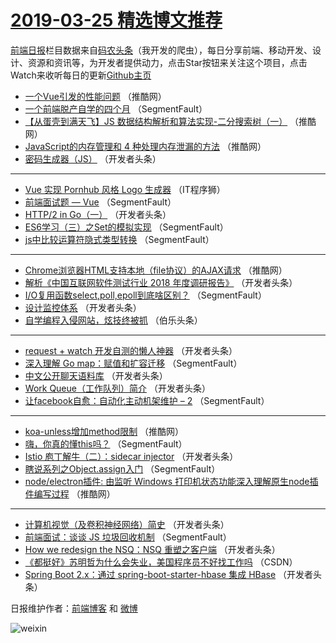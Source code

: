 # [2019-03-25 精选博文推荐](https://toutiao.qdkfweb.cn/date/2019/03/25)

[前端日报](https://qdkfweb.cn/c/news)栏目数据来自[码农头条](https://toutiao.qdkfweb.cn/)（我开发的爬虫），每日分享前端、移动开发、设计、资源和资讯等，为开发者提供动力，点击Star按钮来关注这个项目，点击Watch来收听每日的更新[Github主页](https://github.com/kujian/frontendDaily)
* [一个Vue引发的性能问题](https://toutiao.qdkfweb.cn/104835.html) （推酷网）
* [一个前端脱产自学的四个月](https://toutiao.qdkfweb.cn/104791.html) （SegmentFault）
* [【从蛋壳到满天飞】JS 数据结构解析和算法实现-二分搜索树（一）](https://toutiao.qdkfweb.cn/104837.html) （推酷网）
* [JavaScript的内存管理和 4 种处理内存泄漏的方法](https://toutiao.qdkfweb.cn/104838.html) （推酷网）
* [密码生成器（JS）](https://toutiao.qdkfweb.cn/104801.html) （开发者头条）

***
* [Vue 实现 Pornhub 风格 Logo 生成器](https://toutiao.qdkfweb.cn/104899.html) （IT程序狮）
* [前端面试题 &#8212; Vue](https://toutiao.qdkfweb.cn/104776.html) （SegmentFault）
* [HTTP/2 in Go（一）](https://toutiao.qdkfweb.cn/104798.html) （开发者头条）
* [ES6学习（三）之Set的模拟实现](https://toutiao.qdkfweb.cn/104789.html) （SegmentFault）
* [js中比较运算符隐式类型转换](https://toutiao.qdkfweb.cn/104779.html) （SegmentFault）

***
* [Chrome浏览器HTML支持本地（file协议）的AJAX请求](https://toutiao.qdkfweb.cn/104836.html) （推酷网）
* [解析《中国互联网软件测试行业 2018 年度调研报告》](https://toutiao.qdkfweb.cn/104806.html) （开发者头条）
* [I/O复用函数select,poll,epoll到底啥区别？](https://toutiao.qdkfweb.cn/104785.html) （SegmentFault）
* [设计监控体系](https://toutiao.qdkfweb.cn/104796.html) （开发者头条）
* [自学编程入侵网站，炫技终被抓](https://toutiao.qdkfweb.cn/104890.html) （伯乐头条）

***
* [request + watch 开发自测的懒人神器](https://toutiao.qdkfweb.cn/104807.html) （开发者头条）
* [深入理解 Go map：赋值和扩容迁移](https://toutiao.qdkfweb.cn/104786.html) （SegmentFault）
* [中文公开聊天语料库](https://toutiao.qdkfweb.cn/104797.html) （开发者头条）
* [Work Queue（工作队列）简介](https://toutiao.qdkfweb.cn/104808.html) （开发者头条）
* [让facebook自愈：自动化主动机架维护  &#8211; 2](https://toutiao.qdkfweb.cn/104787.html) （SegmentFault）

***
* [koa-unless增加method限制](https://toutiao.qdkfweb.cn/104839.html) （推酷网）
* [嗨，你真的懂this吗？](https://toutiao.qdkfweb.cn/104777.html) （SegmentFault）
* [Istio 庖丁解牛（二）：sidecar injector](https://toutiao.qdkfweb.cn/104809.html) （开发者头条）
* [瞎说系列之Object.assign入门](https://toutiao.qdkfweb.cn/104788.html) （SegmentFault）
* [node/electron插件: 由监听 Windows 打印机状态功能深入理解原生node插件编写过程](https://toutiao.qdkfweb.cn/104840.html) （推酷网）

***
* [计算机视觉（及卷积神经网络）简史](https://toutiao.qdkfweb.cn/104799.html) （开发者头条）
* [前端面试：谈谈 JS 垃圾回收机制](https://toutiao.qdkfweb.cn/104778.html) （SegmentFault）
* [How we redesign the NSQ：NSQ 重塑之客户端](https://toutiao.qdkfweb.cn/104810.html) （开发者头条）
* [《都挺好》苏明哲为什么会失业，美国程序员不好找工作吗](https://toutiao.qdkfweb.cn/104848.html) （CSDN）
* [Spring Boot 2.x：通过 spring-boot-starter-hbase 集成 HBase](https://toutiao.qdkfweb.cn/104800.html) （开发者头条）

日报维护作者：[前端博客](https://qdkfweb.cn/) 和 [微博](https://qdkfweb.cn/go/weibo)

![weixin](https://user-images.githubusercontent.com/3055447/38468989-651132ac-3b80-11e8-8e6b-15122322a9d7.png)